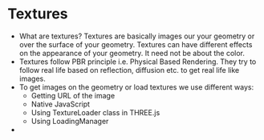 # Textures

- What are textures? Textures are basically images our your geometry or over the surface of your geometry. Textures can have different effects on the appearance of your geometry. It need not be about the color.
- Textures follow PBR principle i.e. Physical Based Rendering. They try to follow real life based on reflection, diffusion etc. to get real life like images.
- To get images on the geometry or load textures we use different ways:
  - Getting URL of the image
  - Native JavaScript
  - Using TextureLoader class in THREE.js
  - Using LoadingManager
- 
